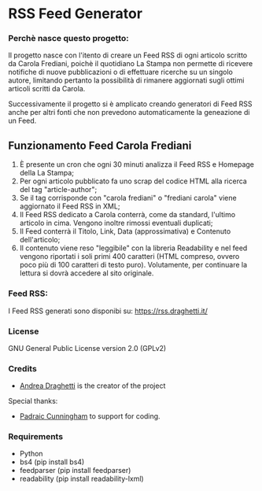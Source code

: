 # RSS Feed Generator

### Perchè nasce questo progetto:

Il progetto nasce con l'itento di creare un Feed RSS di ogni articolo scritto da Carola Frediani, poichè il quotidiano La Stampa non permette di ricevere notifiche di nuove pubblicazioni o di effettuare ricerche su un singolo autore, limitando pertanto la possibilità di rimanere aggiornati sugli ottimi articoli scritti da Carola.

Successivamente il progetto si è amplicato creando generatori di Feed RSS anche per altri fonti che non prevedono automaticamente la geneazione di un Feed.

## Funzionamento Feed Carola Frediani

1. È presente un cron che ogni 30 minuti analizza il Feed RSS e Homepage della La Stampa;
2. Per ogni articolo pubblicato fa uno scrap del codice HTML alla ricerca del tag "article-author";
3. Se il tag corrisponde con "carola frediani" o "frediani carola" viene aggiornato il Feed RSS in XML;
4. Il Feed RSS dedicato a Carola conterrà, come da standard, l'ultimo articolo in cima. Vengono inoltre rimossi eventuali duplicati;
5. Il Feed conterrà il Titolo, Link, Data (approssimativa) e Contenuto dell'articolo;
6. Il contenuto viene reso "leggibile" con la libreria Readability e nel feed vengono riportati i soli primi 400 caratteri (HTML compreso, ovvero poco più di 100 caratteri di testo puro). Volutamente, per continuare la lettura si dovrà accedere al sito originale.

### Feed RSS:

I Feed RSS generati sono disponibi su: https://rss.draghetti.it/

### License

GNU General Public License version 2.0 (GPLv2)

### Credits

* [Andrea Draghetti](https://twitter.com/AndreaDraghetti) is the creator of the project

Special thanks:

* [Padraic Cunningham](http://stackexchange.com/users/2456564/padraic-cunningham?tab=accounts) to support for coding.

### Requirements
- Python
- bs4 (pip install bs4)
- feedparser (pip install feedparser)
- readability (pip install readability-lxml)